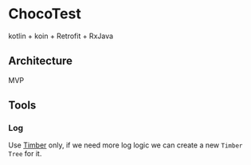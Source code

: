 # ChocoTest
kotlin + koin + Retrofit + RxJava

## Architecture
MVP

## Tools
### Log
Use [Timber](https://github.com/JakeWharton/timber) only, if we need more log logic we can create a new `Timber Tree` for it.

